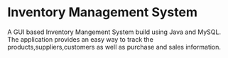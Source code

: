 # Inventory Management System

A GUI based Inventory Mangement System build using Java and MySQL. 
The application provides an easy way to track the products,suppliers,customers as well as purchase and sales information.